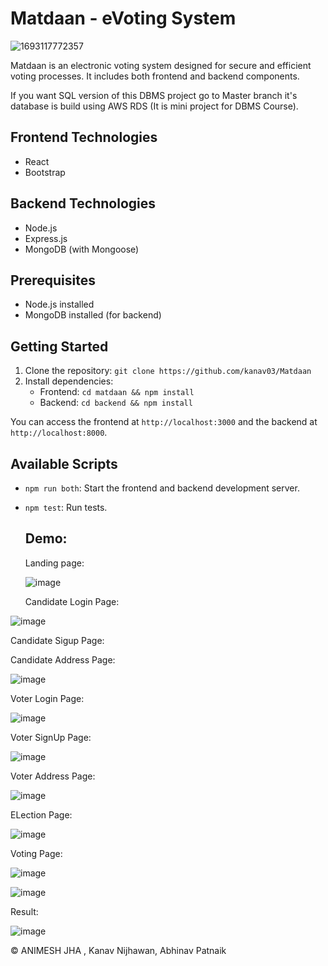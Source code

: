 # Matdaan - eVoting System


![1693117772357](https://github.com/Animesh7853/Matdaan/assets/114354311/453b508c-0dd3-4d70-96fe-b040122bb9cd)


Matdaan is an electronic voting system designed for secure and efficient voting processes. It includes both frontend and backend components.

If you want SQL version of this DBMS project go to Master branch it's database is build using AWS RDS (It is mini project for DBMS Course).

## Frontend Technologies
- React
- Bootstrap

## Backend Technologies
- Node.js
- Express.js
- MongoDB (with Mongoose)

## Prerequisites
- Node.js installed
- MongoDB installed (for backend)

## Getting Started
1. Clone the repository: `git clone https://github.com/kanav03/Matdaan`
2. Install dependencies:
   - Frontend: `cd matdaan && npm install`
   - Backend: `cd backend && npm install`


You can access the frontend at `http://localhost:3000` and the backend at `http://localhost:8000`.

## Available Scripts
- `npm run both`: Start the frontend and backend development server.

- `npm test`: Run tests.

  ## Demo:
  Landing page:

  ![image](https://github.com/Animesh7853/Matdaan/assets/114354311/fc5adfa4-b661-466e-b7c2-99edda035907)


  Candidate Login Page:
  
![image](https://github.com/Animesh7853/Matdaan/assets/114354311/71b5953e-7113-4db7-b8c6-0c4cd99628ea)

  Candidate Sigup Page:
  

  Candidate Address Page:
  
  ![image](https://github.com/Animesh7853/Matdaan/assets/114354311/a3cd409c-0578-42fa-9d32-724059f3170a)


  Voter Login Page:

  ![image](https://github.com/Animesh7853/Matdaan/assets/114354311/59003a39-5241-4a96-816b-4bba2433d624)


  Voter SignUp Page:
  
  ![image](https://github.com/Animesh7853/Matdaan/assets/114354311/baadde30-5b2f-4a5f-85bd-e5da440f6c37)


  Voter Address Page:

   ![image](https://github.com/Animesh7853/Matdaan/assets/114354311/68dd34f0-5e5d-4445-814f-f5512f9fa4bb)


  ELection Page:

  ![image](https://github.com/Animesh7853/Matdaan/assets/114354311/287e61d9-aa29-43df-a715-87a2a8db35d5)


  Voting Page:
  
  ![image](https://github.com/Animesh7853/Matdaan/assets/114354311/998cf04f-f61b-41f9-841d-1123b8580ece)

  ![image](https://github.com/Animesh7853/Matdaan/assets/114354311/932b6bc9-0bb9-4504-8132-368903df785a)

   Result:
   
   ![image](https://github.com/Animesh7853/Matdaan/assets/114354311/57bdd9f5-1291-43f4-9fcd-b1b38a3ad7f0)



© ANIMESH JHA , Kanav Nijhawan, Abhinav Patnaik
